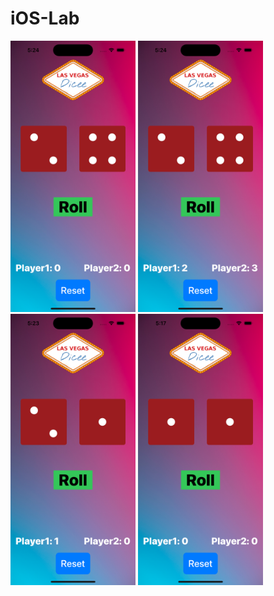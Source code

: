 # iOS-Lab

<img src="preview1.png" alt="Alt text" width="200"/>
<img src="preview2.png" alt="Alt text" width="200"/>
<img src="preview3.png" alt="Alt text" width="200"/>
<img src="preview4.png" alt="Alt text" width="200"/>
